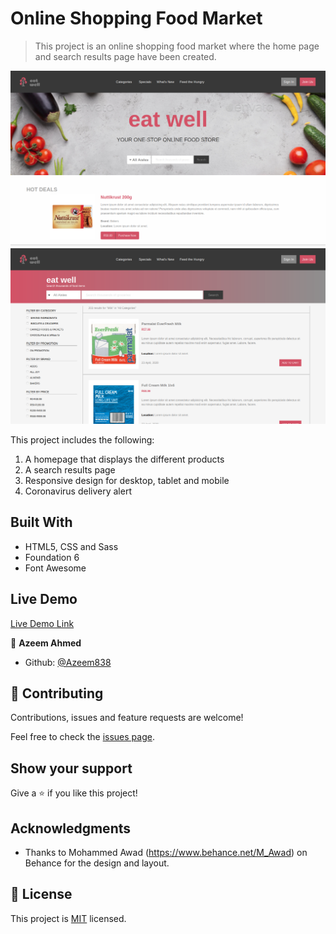 # Online Shopping Food Market

> This project is an online shopping food market where the home page and search results page have been created.

![screenshot](./imgs/screenshot-shopping.png)
![screenshot](./imgs/search-page-screenshot.png)

This project includes the following:

1. A homepage that displays the different products
2. A search results page
3. Responsive design for desktop, tablet and mobile
4. Coronavirus delivery alert

## Built With

- HTML5, CSS and Sass
- Foundation 6
- Font Awesome

## Live Demo

[Live Demo Link](https://rawcdn.githack.com/Azeem838/online-shopping-food-market/6d53d893f313053b909a9073351cd444739fb56f/index.html)

👤 **Azeem Ahmed**

- Github: [@Azeem838](https://github.com/Azeem838)

## 🤝 Contributing

Contributions, issues and feature requests are welcome!

Feel free to check the [issues page](https://github.com/Azeem838/online-shopping-food-market/issues).

## Show your support

Give a ⭐️ if you like this project!

## Acknowledgments

- Thanks to Mohammed Awad (https://www.behance.net/M_Awad) on Behance for the design and layout.

## 📝 License

This project is [MIT](lic.url) licensed.
